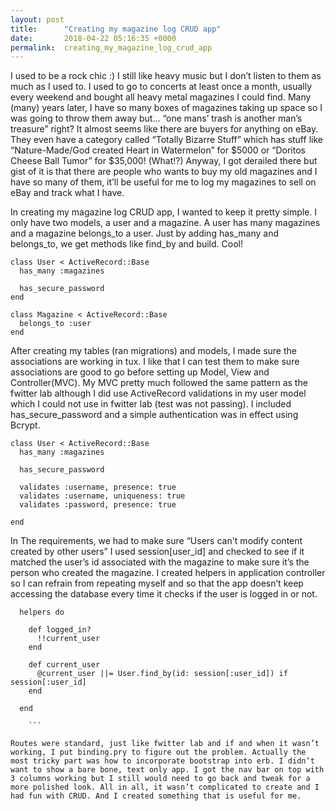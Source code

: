 ```yaml
---
layout: post
title:      "Creating my magazine log CRUD app"
date:       2018-04-22 05:16:35 +0000
permalink:  creating_my_magazine_log_crud_app
---
```



I used to be a rock chic :) I still like heavy music but I don’t listen to them as much as I used to. I used to go to concerts at least once a month, usually every weekend and bought all heavy metal magazines I could find. Many (many) years later, I have so many boxes of magazines taking up space so I was going to throw them away but… “one mans’ trash is another man’s treasure” right? It almost seems like there are buyers for anything on eBay. They even have a category called “Totally Bizarre Stuff” which has stuff like “Nature-Made/God created Heart in Watermelon” for $5000 or “Doritos Cheese Ball Tumor” for $35,000! (What!?) Anyway, I got derailed there but gist of it is that there are people who wants to buy my old magazines and I have so many of them, it’ll be useful for me to log my magazines to sell on eBay and track what I have. 

In creating my magazine log CRUD app, I wanted to keep it pretty simple. I only have two models, a user and a magazine. A user has many magazines and a magazine belongs_to a user. Just by adding has_many and belongs_to, we get methods like find_by and build. Cool!

```
class User < ActiveRecord::Base
  has_many :magazines

  has_secure_password
end

class Magazine < ActiveRecord::Base
  belongs_to :user
end

```

After creating my tables (ran migrations) and models, I made sure the associations are working in tux. I like that I can test them to make sure associations are good to go before setting up Model, View and Controller(MVC). My MVC pretty much followed the same pattern as the fwitter lab although I did use ActiveRecord validations in my user model which I could not use in fwitter lab (test was not passing). I included has_secure_password and a simple authentication was in effect using Bcrypt. 

```
class User < ActiveRecord::Base
  has_many :magazines

  has_secure_password

  validates :username, presence: true
  validates :username, uniqueness: true
  validates :password, presence: true

end

```

In The requirements, we had to make sure “Users can't modify content created by other users”
I used session[user_id] and checked to see if it matched the user’s id associated with the magazine to make sure it’s the person who created the magazine. I created helpers in application controller so I can refrain from repeating myself and so that the app doesn’t keep accessing the database every time it checks if the user is logged in or not.

```
  helpers do

    def logged_in?
      !!current_user
    end

    def current_user
      @current_user ||= User.find_by(id: session[:user_id]) if session[:user_id]
    end

  end
	
	```
	
Routes were standard, just like fwitter lab and if and when it wasn’t working, I put binding.pry to figure out the problem. Actually the most tricky part was how to incorporate bootstrap into erb. I didn’t want to show a bare bone, text only app. I got the nav bar on top with 3 columns working but I still would need to go back and tweak for a more polished look. All in all, it wasn’t complicated to create and I had fun with CRUD. And I created something that is useful for me.


